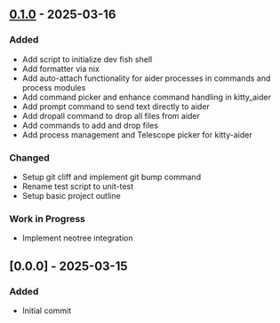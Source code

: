 ## [0.1.0](https://github.com/Robabibert/kitty-aider/compare/v0.0.0..v0.1.0) - 2025-03-16

### Added

- Add script to initialize dev fish shell
- Add formatter via nix
- Add auto-attach functionality for aider processes in commands and process modules
- Add command picker and enhance command handling in kitty_aider
- Add prompt command to send text directly to aider
- Add dropall command to drop all files from aider
- Add commands to add and drop files
- Add process management and Telescope picker for kitty-aider

### Changed

- Setup git cliff and implement git bump command
- Rename test script to unit-test
- Setup basic project outline

### Work in Progress

- Implement neotree integration

## [0.0.0] - 2025-03-15

### Added

- Initial commit
